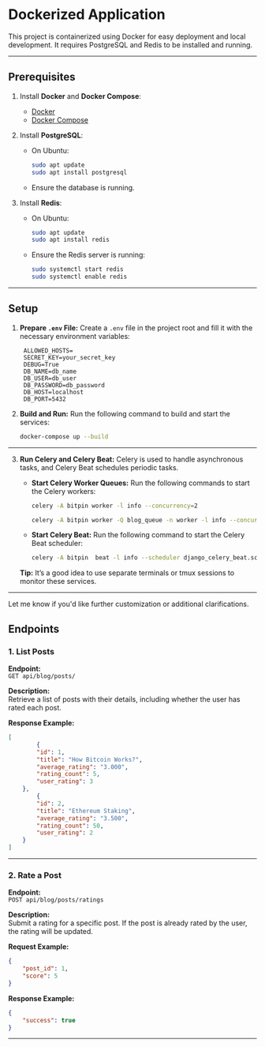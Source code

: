 # Dockerized Application

This project is containerized using Docker for easy deployment and local development. It requires PostgreSQL and Redis to be installed and running.

---

## Prerequisites

1. Install **Docker** and **Docker Compose**:
   - [Docker](https://www.docker.com/get-started)
   - [Docker Compose](https://docs.docker.com/compose/install/)

2. Install **PostgreSQL**:
   - On Ubuntu:
     ```bash
     sudo apt update
     sudo apt install postgresql
     ```
   - Ensure the database is running.

3. Install **Redis**:
   - On Ubuntu:
     ```bash
     sudo apt update
     sudo apt install redis
     ```
   - Ensure the Redis server is running:
     ```bash
     sudo systemctl start redis
     sudo systemctl enable redis
     ```

---

## Setup

1. **Prepare `.env` File:**
   Create a `.env` file in the project root and fill it with the necessary environment variables:

   ```env
    ALLOWED_HOSTS=
    SECRET_KEY=your_secret_key
    DEBUG=True
    DB_NAME=db_name
    DB_USER=db_user
    DB_PASSWORD=db_password
    DB_HOST=localhost
    DB_PORT=5432
   ```

2. **Build and Run:**
   Run the following command to build and start the services:

   ```bash
   docker-compose up --build
   ```

---

3. **Run Celery and Celery Beat:**
   Celery is used to handle asynchronous tasks, and Celery Beat schedules periodic tasks.

   - **Start Celery Worker Queues:**
     Run the following commands to start the Celery workers:

     ```bash
     celery -A bitpin worker -l info --concurrency=2
     ```

     ```bash
     celery -A bitpin worker -Q blog_queue -n worker -l info --concurrency=2
     ```

   - **Start Celery Beat:**
     Run the following command to start the Celery Beat scheduler:

     ```bash
     celery -A bitpin  beat -l info --scheduler django_celery_beat.schedulers:DatabaseScheduler
     ```


   **Tip:** It’s a good idea to use separate terminals or tmux sessions to monitor these services.

---

Let me know if you'd like further customization or additional clarifications.
## Endpoints

### 1. **List Posts**

**Endpoint:**  
`GET api/blog/posts/`

**Description:**  
Retrieve a list of posts with their details, including whether the user has rated each post.

**Response Example:**
```json
[
        {
        "id": 1,
        "title": "How Bitcoin Works?",
        "average_rating": "3.000",
        "rating_count": 5,
        "user_rating": 3
    },
        {
        "id": 2,
        "title": "Ethereum Staking",
        "average_rating": "3.500",
        "rating_count": 50,
        "user_rating": 2
    }
]
```

---

### 2. **Rate a Post**

**Endpoint:**  
`POST api/blog/posts/ratings`

**Description:**  
Submit a rating for a specific post. If the post is already rated by the user, the rating will be updated.

**Request Example:**
```json
{
    "post_id": 1,
    "score": 5
}
```

**Response Example:**
```json
{
    "success": true
}
```

---


